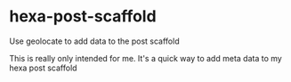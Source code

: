 # hexa-post-scaffold
Use geolocate to add data to the post scaffold

This is really only intended for me. It's a quick way to add meta data to my hexa post scaffold
